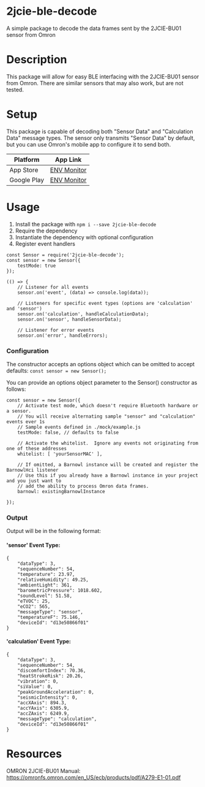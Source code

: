 
# 2jcie-ble-decode

A simple package to decode the data frames sent by the 2JCIE-BU01 sensor from Omron

# Description

This package will allow for easy BLE interfacing with the 2JCIE-BU01 sensor from Omron. There are similar sensors that may also work, but are not tested.

# Setup

This package is capable of decoding both "Sensor Data" and "Calculation Data" message types. The sensor only transmits "Sensor Data" by default, but you can use Omron's mobile app to configure it to send both.

| Platform | App Link |
| -- | -- |
| App Store | [ENV Monitor](https://apps.apple.com/us/app/env-monitor/id1438335898) |
| Google Play | [ENV Monitor](https://play.google.com/store/apps/details?id=jp.co.omron.sm.envmonitor) |

# Usage

1. Install the package with `npm i --save 2jcie-ble-decode`
2. Require the dependency
3. Instantiate the dependency with optional configuration
4. Register event handlers

```
const Sensor = require('2jcie-ble-decode');
const sensor = new Sensor({
    testMode: true
});

(() => {
    // Listener for all events
    sensor.on('event', (data) => console.log(data));

    // Listeners for specific event types (options are 'calculation' and 'sensor')
    sensor.on('calculation', handleCalculationData);
    sensor.on('sensor', handleSensorData);

    // Listener for error events
    sensor.on('error', handleErrors);
```

### Configuration 
The constructor accepts an options object which can be omitted to accept defaults:
`const sensor = new Sensor();`

You can provide an options object parameter to the Sensor() constructor as follows:
```
const sensor = new Sensor({
	// Activate test mode, which doesn't require Bluetooth hardware or a sensor. 
	// You will receive alternating sample "sensor" and "calculation" events ever 1s
	// Sample events defined in ./mock/example.js
    testMode: false, // defaults to false
    
	// Activate the whitelist.  Ignore any events not originating from one of these addresses
    whitelist: [ 'yourSensorMAC' ], 

	// If omitted, a Barnowl instance will be created and register the BarnowlHci listener
	// Use this if you already have a Barnowl instance in your project and you just want to
	// add the ability to process Omron data frames.
	barnowl: existingBarnowlInstance

});
```
  
  ### Output
  Output will be in the following format:

#### 'sensor' Event Type:
```
{
    "dataType": 3,
    "sequenceNumber": 54,
    "temperature": 23.97,
    "relativeHumidity": 49.25,
    "ambientLight": 361,
    "barometricPressure": 1018.602,
    "soundLevel": 51.58,
    "eTVOC": 25,
    "eCO2": 565,
    "messageType": "sensor",
    "temperatureF": 75.146,
    "deviceId": "d13e50866f01"
}
```
#### 'calculation' Event Type:
```
{
    "dataType": 3,
    "sequenceNumber": 54,
    "discomfortIndex": 70.36,
    "heatStrokeRisk": 20.26,
    "vibration": 0,
    "siValue": 0,
    "peakGroundAcceleration": 0,
    "seismicIntensity": 0,
    "accXAxis": 894.3,
    "accYAxis": 6305.9,
    "accZAxis": 6249.9,
    "messageType": "calculation",
    "deviceId": "d13e50866f01"
}
```

# Resources

  

OMRON 2JCIE-BU01 Manual: https://omronfs.omron.com/en_US/ecb/products/pdf/A279-E1-01.pdf